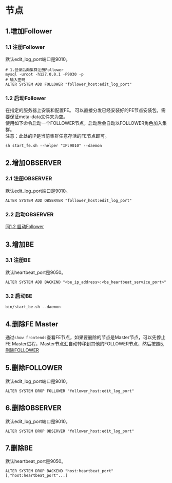 <show-structure depth="2"/>

# 节点

## 1.增加Follower

### 1.1 注册Follower

默认edit_log_port端口是9010。

```shell
# 1.登录后向集群注册Follower
mysql -uroot -h127.0.0.1 -P9030 -p
# 输入密码
ALTER SYSTEM ADD FOLLOWER "follower_host:edit_log_port"

```

### 1.2 启动Follower

在指定的服务器上安装和配置FE。 可以直接分发已经安装好的FE节点安装包，需要保证meta-data文件夹为空。  
使用如下命令启动一个FOLLOWER节点，启动后会自动以FOLLOWER角色加入集群。  
注意：此处的IP是当前集群任意存活的FE节点即可。

```shell
sh start_fe.sh --helper "IP:9010" --daemon
```

## 2.增加OBSERVER

### 2.1 注册OBSERVER

默认edit_log_port端口是9010。

```shell
ALTER SYSTEM ADD OBSERVER "follower_host:edit_log_port"
```

### 2.2 启动OBSERVER

[同1.2 启动Follower](node.md#1-2-follower)

## 3.增加BE

### 3.1 注册BE

默认heartbeat_port是9050。

```shell
ALTER SYSTEM ADD BACKEND "<be_ip_address>:<be_heartbeat_service_port>"

```

### 3.2 启动BE

```shell
bin/start_be.sh --daemon

```

## 4.删除FE Master
通过`show frontends`查看FE节点，如果要删除的节点是Master节点，可以先停止FE Master进程，Master节点汇自动转移到其他的FOLLOWER节点，然后按照[5.删除FOLLOWER](node.md#5-follower)

## 5.删除FOLLOWER

默认edit_log_port端口是9010。

```shell
ALTER SYSTEM DROP FOLLOWER "follower_host:edit_log_port"

```

## 6.删除OBSERVER

默认edit_log_port端口是9010。

```shell
ALTER SYSTEM DROP OBSERVER "follower_host:edit_log_port"

```

## 7.删除BE

默认heartbeat_port是9050。

```shell
ALTER SYSTEM DROP BACKEND "host:heartbeat_port"[,"host:heartbeat_port"...]
```
